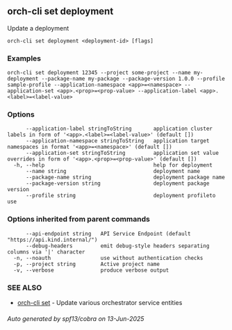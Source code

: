 ## orch-cli set deployment

Update a deployment

```
orch-cli set deployment <deployment-id> [flags]
```

### Examples

```
orch-cli set deployment 12345 --project some-project --name my-deployment --package-name my-package --package-version 1.0.0 --profile sample-profile --application-namespace <app>=<namespace> --application-set <app>.<prop>=<prop-value> --application-label <app>.<label>=<label-value>
```

### Options

```
      --application-label stringToString       application cluster labels in form of '<app>.<label>=<label-value>' (default [])
      --application-namespace stringToString   application target namespaces in format '<app>=<namespace>' (default [])
      --application-set stringToString         application set value overrides in form of '<app>.<prop>=<prop-value>' (default [])
  -h, --help                                   help for deployment
      --name string                            deployment name
      --package-name string                    deployment package name
      --package-version string                 deployment package version
      --profile string                         deployment profileto use
```

### Options inherited from parent commands

```
      --api-endpoint string   API Service Endpoint (default "https://api.kind.internal/")
      --debug-headers         emit debug-style headers separating columns via '|' character
  -n, --noauth                use without authentication checks
  -p, --project string        Active project name
  -v, --verbose               produce verbose output
```

### SEE ALSO

* [orch-cli set](orch-cli_set.md)	 - Update various orchestrator service entities

###### Auto generated by spf13/cobra on 13-Jun-2025
